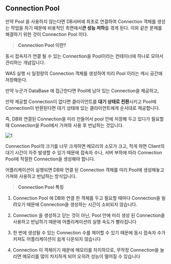 ## Connection Pool 

만약 Pool 을 사용하지 않는다면 DB서버에 최초로 연결하여 Connection 객체를 생성는 작업을 하기 때문에 비용적인 측면에서**큰 성능 저하**를 겪게 된다. 이와 같은 문제를 해결하기 위한 것이 Connection Pool 이다.

> **Connection Pool 이란?**

동시 접속자가 연결 될 수 있는 Connection을 Pool이라는 컨테이너에 하나로 모아서 관리하는 개념입니다.

WAS 실행 시 일정량의 Connection 객체를 생성하여 미리 Pool 이라는 캐시 공간에 저장해둔다.

만약 누군가 DataBase 에 접근한다면 Pool에 남아 있는 Connection을 제공하고,

만약 제공할 Connection이 없다면 클라이언트를 **대기 상태로 전환**시키고 Pool에 Connection이 반환된다면 대기 상태에 있는 클라이언트에게 순서대로 제공합니다.

즉, DB와 연결된 Connection을 미리 만들어서 pool 안에 저장해 두고 있다가 필요할 때 Connection을 Pool에서 가져와 사용 후 반납하는 것입니다.

![1](https://user-images.githubusercontent.com/63203480/136589564-f48268a0-445f-4053-a155-172f32dfd7be.png)

Connection Pool의 크기를 너무 크게하면 메모리의 소모가 크고, 적게 하면 Client의 대기 시간이 자주 발생할 수 있기 때문에 접속자 수나, 서버 부하에 따라 Connection Pool에 적절한 Connection을 생성해야 합니다.

어플리케이션이 실행되면 DB와 연결 된 Connection 객체를 미리 Pool에 생성해놓고 가져와 사용하고 반납하는 방식입니다.

> **Connection Pool 특징**

1. Connection Pool 에 DB와 연결 한 객체를 두고 필요할 때마다 Connection을 빌려오기 때문에 Connection을 생성하는 시간이 소비되지 않습니다.

2. Connection 을 생성하고 닫는 것이 아닌, Pool 안에 미리 생성 된 Connection을 사용하고 반납하기 때문에 어플리케이션의 실행 속도가 빨라집니다

3. 한 번에 생성될 수 있는 Connection 수를 제어할 수 있기 때문에 동시 접속자 수가 커져도 어플리케이션이 쉽게 다운되지 않습니다

4. Connection 이 객체이기 때문에 메모리를 차지하므로, 무작정 Connection을 늘리면 메모리를 많이 차지하게 되어 오히려 성능이 떨어질 수 있습니다
